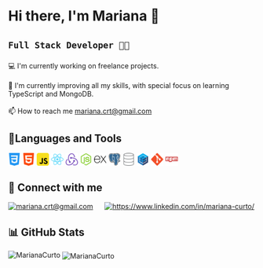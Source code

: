 
<div>
    <h1>
      Hi there, I'm Mariana 👋
    </h1>
<h2>
  
    Full Stack Developer 👩‍💻
</h2>



💻 I'm currently working on freelance projects.
<br/>
<br/>
🌱 I'm currently improving all my skills, with special focus on learning TypeScript and MongoDB.
<br/>
<br/>
📫 How to reach me mariana.crt@gmail.com 
  
</div>

## 🔧Languages and Tools

<p align="left">
<img width="5%" src="./css.png">
<img width="5%" src="./html.png">
<img width="5%" src="./js.png">
<img width="5%" src="./reactjs.png">
<img width="5%" src="./redux.png">
<img width="5%" src="./nodejs.png">
<img width="5%" src="./express.png">
<img width="5%" src="./postgresql.png">
<img width="5%" src="./sql.png">
<img width="5%" src="./sequelize.png">
<img width="5%" src="./git.png">
<img width="5%" src="./npm.png">
</p>

## 📧 Connect with me
<p align="left">
  <a href="https://mail.google.com/mail/u/0/?fs=1&to=mariana.crt@gmail.com&tf=cm"><img src="https://upload.wikimedia.org/wikipedia/commons/thumb/7/7e/Gmail_icon_%282020%29.svg/1280px-Gmail_icon_%282020%29.svg.png" alt="mariana.crt@gmail.com" height="45" width="50" /></a>
    &nbsp;&nbsp;&nbsp;&nbsp;
  <a href="https://www.linkedin.com/in/mariana-curto/" target="_blank"><img src="https://raw.githubusercontent.com/rahuldkjain/github-profile-readme-generator/master/src/images/icons/Social/linked-in-alt.svg" alt="https://www.linkedin.com/in/mariana-curto/" height="50" width="50" /></a>
</p>

## 📊 GitHub Stats
<p><img height="150em" align="left" src="https://github-readme-stats.vercel.app/api?username=MarianaCurto&show_icons=true&locale=en&theme=tokyonight" alt="MarianaCurto" /></p>
<p>&nbsp;<img height="150em" align="center" src="https://github-readme-stats.vercel.app/api/top-langs/?username=MarianaCurto&show_icons=true&locale=en&theme=tokyonight&layout=compact" alt="MarianaCurto" /></p>




